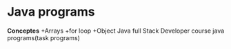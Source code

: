 # Java programs
**Conceptes**
+Arrays
+for loop
+Object
Java full Stack Developer course java programs(task programs)
